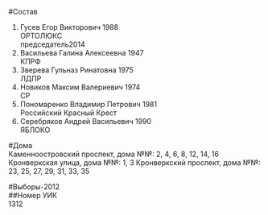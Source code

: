 #Состав  
1. Гусев Егор Викторович 1988  
    ОРТОЛЮКС  
    председатель2014  
2. Васильева Галина Алексеевна 1947  
    КПРФ  
3. Зверева Гульназ Ринатовна 1975  
    ЛДПР  
4. Новиков Максим Валериевич 1974  
    СР  
5. Пономаренко Владимир Петрович 1981  
    Российский Красный Крест  
6. Серебряков Андрей Васильевич 1990  
    ЯБЛОКО  
  
#Дома  
Каменноостровский проспект, дома №№: 2, 4, 6, 8, 12, 14, 16 Кронверкская улица, дома №№: 1, 3 Кронверкский проспект, дома №№: 23, 25, 27, 29, 31, 33, 35  
  
#Выборы-2012  
##Номер УИК  
1312  

